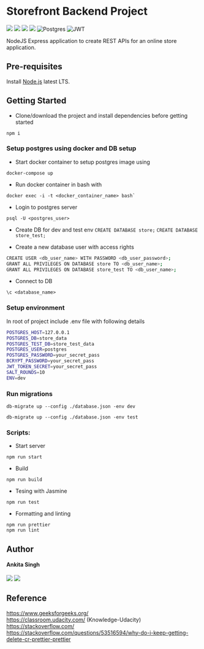 # Storefront Backend Project

[<img src="https://img.shields.io/badge/Node.js-339933?style=for-the-badge&logo=nodedotjs&logoColor=white" />](https://nodejs.org/en/)  [<img src="https://img.shields.io/badge/Express-000000?style=for-the-badge&logo=express&logoColor=white" />](https://expressjs.com/)  [<img src="https://img.shields.io/badge/TypeScript-3178C6?style=for-the-badge&logo=typescript&logoColor=white" />](https://typescriptlang.org) [<img src="https://img.shields.io/badge/Jasmine-8a4182?style=for-the-badge&logo=jasmine&logoColor=white" />](https://jasmine.github.io/) ![Postgres](https://img.shields.io/badge/postgres-%23316192.svg?style=for-the-badge&logo=postgresql&logoColor=white) ![JWT](https://img.shields.io/badge/JWT-black?style=for-the-badge&logo=JSON%20web%20tokens)

NodeJS Express application to create REST APIs for an online store application.

## Pre-requisites

Install [Node.js](https://nodejs.org/en/) latest LTS.

## Getting Started

- Clone/download the project and install dependencies before getting started

```shell
npm i
```
### Setup postgres using docker and DB setup

- Start docker container to setup postgres image using
```shell
docker-compose up
```
- Run docker container in bash with
```shell
docker exec -i -t <docker_container_name> bash`
```
- Login to postgres server
```shell
psql -U <postgres_user>
```
- Create DB for dev and test env
`CREATE DATABASE store;`
`CREATE DATABASE store_test;`

- Create a new database user with access rights
```bash
CREATE USER <db_user_name> WITH PASSWORD <db_user_password>;
GRANT ALL PRIVILEGES ON DATABASE store TO <db_user_name>;
GRANT ALL PRIVILEGES ON DATABASE store_test TO <db_user_name>;
```
- Connect to DB
```shell
\c <database_name>
```
### Setup environment

In root of project include .env file with following details
```bash
POSTGRES_HOST=127.0.0.1
POSTGRES_DB=store_data
POSTGRES_TEST_DB=store_test_data
POSTGRES_USER=postgres
POSTGRES_PASSWORD=your_secret_pass
BCRYPT_PASSWORD=your_secret_pass
JWT_TOKEN_SECRET=your_secret_pass
SALT_ROUNDS=10
ENV=dev
```
### Run migrations
```shell
db-migrate up --config ./database.json -env dev
```
```shell
db-migrate up --config ./database.json -env test
```
### Scripts:

- Start server
```shell
npm run start
```
- Build
```shell
npm run build
```
- Tesing with Jasmine
```shell
npm run test
```
- Formatting and linting
```shell
npm run prettier
npm run lint
```
## Author

#### Ankita Singh
[<img src="https://img.shields.io/badge/GitHub-100000?style=for-the-badge&logo=github&logoColor=white" />](https://github.com/enkitaa)
[<img src="https://img.shields.io/badge/LinkedIn-0077B5?style=for-the-badge&logo=linkedin&logoColor=white" />](https://www.linkedin.com/in/ankita-singh-31a47aa0/) 

## Reference

https://www.geeksforgeeks.org/ <br/>
https://classroom.udacity.com/ (Knowledge-Udacity) <br/>
https://stackoverflow.com/ <br/>
https://stackoverflow.com/questions/53516594/why-do-i-keep-getting-delete-cr-prettier-prettier <br/>
